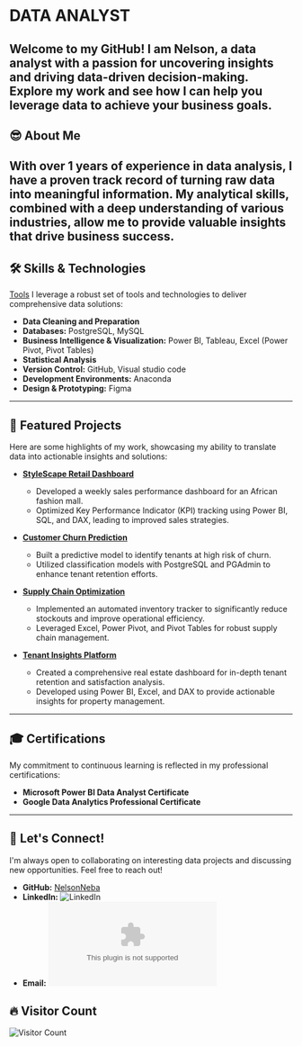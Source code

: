 # DATA ANALYST

Welcome to my GitHub! I am Nelson, a data analyst with a passion for uncovering insights and driving data-driven decision-making. Explore my work and see how I can help you leverage data to achieve your business goals.
---
## 😎 About Me

With over 1 years of experience in data analysis, I have a proven track record of turning raw data into meaningful information. My analytical skills, combined with a deep understanding of various industries, allow me to provide valuable insights that drive business success.
---
## 🛠️ Skills & Technologies
[Tools]([https://github.com/NelsonNeba](https://drive.google.com/file/d/12U1J1umHotW5Sjj5DSzp0RZc-iopZZ1d/view?usp=sharing))
I leverage a robust set of tools and technologies to deliver comprehensive data solutions:

* **Data Cleaning and Preparation** 
* **Databases:** PostgreSQL, MySQL
* **Business Intelligence & Visualization:** Power BI, Tableau, Excel (Power Pivot, Pivot Tables)
* **Statistical Analysis** 
* **Version Control:** GitHub, Visual studio code
* **Development Environments:** Anaconda
* **Design & Prototyping:** Figma

---

## 🚀 Featured Projects

Here are some highlights of my work, showcasing my ability to translate data into actionable insights and solutions:

* **[StyleScape Retail Dashboard](https://github.com/NelsonNeba/Performance-Dashboard-for-StyleScape-Fashion-Mall)**
    * Developed a weekly sales performance dashboard for an African fashion mall.
    * Optimized Key Performance Indicator (KPI) tracking using Power BI, SQL, and DAX, leading to improved sales strategies.

* **[Customer Churn Prediction](https://github.com/NelsonNeba/Capstone-Project)**
    * Built a predictive model to identify tenants at high risk of churn.
    * Utilized classification models with PostgreSQL and PGAdmin to enhance tenant retention efforts.

* **[Supply Chain Optimization](https://github.com/NelsonNeba/Supply-Chain-Optimization)**
    * Implemented an automated inventory tracker to significantly reduce stockouts and improve operational efficiency.
    * Leveraged Excel, Power Pivot, and Pivot Tables for robust supply chain management.

* **[Tenant Insights Platform](https://github.com/NelsonNeba/Tenant-Retention-Optimization-HomeVibe-Properties)**
    * Created a comprehensive real estate dashboard for in-depth tenant retention and satisfaction analysis.
    * Developed using Power BI, Excel, and DAX to provide actionable insights for property management.
---

## 🎓 Certifications

My commitment to continuous learning is reflected in my professional certifications:

* **Microsoft Power BI Data Analyst Certificate**
* **Google Data Analytics Professional Certificate**

---

## 🤝 Let's Connect!

I'm always open to collaborating on interesting data projects and discussing new opportunities. Feel free to reach out!

* **GitHub:** [NelsonNeba](https://github.com/NelsonNeba)
* **LinkedIn:** ![LinkedIn]((https://www.linkedin.com/in/nelsonneba/))
* **Email:** ![Email](mailto:nelson.mforbi@gmail.com)

## 🔥 Visitor Count

![Visitor Count](https://visitor-badge.laobi.icu/badge?page_id=nelsonneba.nelsonneba)



